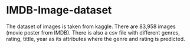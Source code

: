 # IMDB-Image-dataset
The dataset of images is taken from kaggle. There are 83,958 images (movie poster from IMDB). There is also a csv file with different genres, rating, tittle, year as its attributes where the genre and rating is predicted. 
